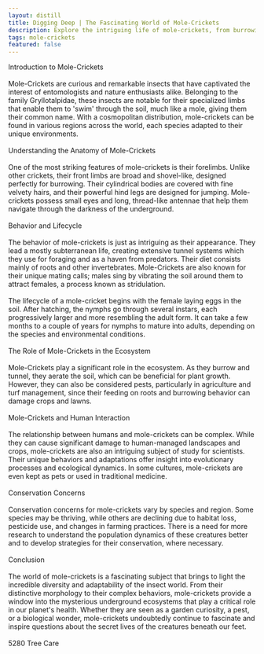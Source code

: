 ```yaml
---
layout: distill
title: Digging Deep | The Fascinating World of Mole-Crickets
description: Explore the intriguing life of mole-crickets, from burrowing habits to unique chirps, in this captivating deep-dive article.
tags: mole-crickets
featured: false
---
```


Introduction to Mole-Crickets<br /><br />Mole-Crickets are curious and remarkable insects that have captivated the interest of entomologists and nature enthusiasts alike. Belonging to the family Gryllotalpidae, these insects are notable for their specialized limbs that enable them to 'swim' through the soil, much like a mole, giving them their common name. With a cosmopolitan distribution, mole-crickets can be found in various regions across the world, each species adapted to their unique environments.<br /><br />Understanding the Anatomy of Mole-Crickets<br /><br />One of the most striking features of mole-crickets is their forelimbs. Unlike other crickets, their front limbs are broad and shovel-like, designed perfectly for burrowing. Their cylindrical bodies are covered with fine velvety hairs, and their powerful hind legs are designed for jumping. Mole-crickets possess small eyes and long, thread-like antennae that help them navigate through the darkness of the underground.<br /><br />Behavior and Lifecycle<br /><br />The behavior of mole-crickets is just as intriguing as their appearance. They lead a mostly subterranean life, creating extensive tunnel systems which they use for foraging and as a haven from predators. Their diet consists mainly of roots and other invertebrates. Mole-Crickets are also known for their unique mating calls; males sing by vibrating the soil around them to attract females, a process known as stridulation.<br /><br />The lifecycle of a mole-cricket begins with the female laying eggs in the soil. After hatching, the nymphs go through several instars, each progressively larger and more resembling the adult form. It can take a few months to a couple of years for nymphs to mature into adults, depending on the species and environmental conditions.<br /><br />The Role of Mole-Crickets in the Ecosystem<br /><br />Mole-Crickets play a significant role in the ecosystem. As they burrow and tunnel, they aerate the soil, which can be beneficial for plant growth. However, they can also be considered pests, particularly in agriculture and turf management, since their feeding on roots and burrowing behavior can damage crops and lawns.<br /><br />Mole-Crickets and Human Interaction<br /><br />The relationship between humans and mole-crickets can be complex. While they can cause significant damage to human-managed landscapes and crops, mole-crickets are also an intriguing subject of study for scientists. Their unique behaviors and adaptations offer insight into evolutionary processes and ecological dynamics. In some cultures, mole-crickets are even kept as pets or used in traditional medicine.<br /><br />Conservation Concerns<br /><br />Conservation concerns for mole-crickets vary by species and region. Some species may be thriving, while others are declining due to habitat loss, pesticide use, and changes in farming practices. There is a need for more research to understand the population dynamics of these creatures better and to develop strategies for their conservation, where necessary.<br /><br />Conclusion<br /><br />The world of mole-crickets is a fascinating subject that brings to light the incredible diversity and adaptability of the insect world. From their distinctive morphology to their complex behaviors, mole-crickets provide a window into the mysterious underground ecosystems that play a critical role in our planet's health. Whether they are seen as a garden curiosity, a pest, or a biological wonder, mole-crickets undoubtedly continue to fascinate and inspire questions about the secret lives of the creatures beneath our feet.<br /><br />5280 Tree Care
